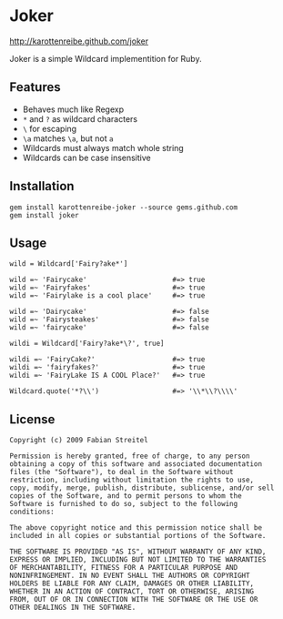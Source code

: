 # Joker #

<http://karottenreibe.github.com/joker>

Joker is a simple Wildcard implementition for Ruby.

## Features ##

*   Behaves much like Regexp
*   ` * ` and ` ? ` as wildcard characters
*   ` \ ` for escaping
*   `\a` matches `\a`, but not `a`
*   Wildcards must always match whole string
*   Wildcards can be case insensitive

## Installation ##

    gem install karottenreibe-joker --source gems.github.com
    gem install joker

## Usage ##

    wild = Wildcard['Fairy?ake*']

    wild =~ 'Fairycake'                     #=> true
    wild =~ 'Fairyfakes'                    #=> true
    wild =~ 'Fairylake is a cool place'     #=> true

    wild =~ 'Dairycake'                     #=> false
    wild =~ 'Fairysteakes'                  #=> false
    wild =~ 'fairycake'                     #=> false

    wildi = Wildcard['Fairy?ake*\?', true]

    wildi =~ 'FairyCake?'                   #=> true
    wildi =~ 'fairyfakes?'                  #=> true
    wildi =~ 'FairyLake IS A COOL Place?'   #=> true

    Wildcard.quote('*?\\')                  #=> '\\*\\?\\\\'

## License ##

    Copyright (c) 2009 Fabian Streitel

    Permission is hereby granted, free of charge, to any person
    obtaining a copy of this software and associated documentation
    files (the "Software"), to deal in the Software without
    restriction, including without limitation the rights to use,
    copy, modify, merge, publish, distribute, sublicense, and/or sell
    copies of the Software, and to permit persons to whom the
    Software is furnished to do so, subject to the following
    conditions:

    The above copyright notice and this permission notice shall be
    included in all copies or substantial portions of the Software.

    THE SOFTWARE IS PROVIDED "AS IS", WITHOUT WARRANTY OF ANY KIND,
    EXPRESS OR IMPLIED, INCLUDING BUT NOT LIMITED TO THE WARRANTIES
    OF MERCHANTABILITY, FITNESS FOR A PARTICULAR PURPOSE AND
    NONINFRINGEMENT. IN NO EVENT SHALL THE AUTHORS OR COPYRIGHT
    HOLDERS BE LIABLE FOR ANY CLAIM, DAMAGES OR OTHER LIABILITY,
    WHETHER IN AN ACTION OF CONTRACT, TORT OR OTHERWISE, ARISING
    FROM, OUT OF OR IN CONNECTION WITH THE SOFTWARE OR THE USE OR
    OTHER DEALINGS IN THE SOFTWARE.

